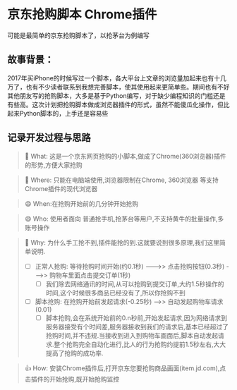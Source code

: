 # 京东抢购脚本 Chrome插件

可能是最简单的京东抢购脚本了，以抢茅台为例编写

## 故事背景：

2017年买iPhone的时候写过一个脚本，各大平台上文章的浏览量加起来也有十几万了，也有不少读者联系到我想完善脚本，使其使用起来更简单些。期间也有不好其他朋友写的抢购脚本，大多是基于Python编写，对于缺少编程知识的门槛还是有些高。这次计划把抢购脚本做成浏览器插件的形式，虽然不能傻瓜化操作，但比起来Python脚本的，上手还是容易些

## 记录开发过程与思路

> 🎉️  What: 这是一个京东网页抢购的小脚本,做成了Chrome(360浏览器)插件的形势,方便大家抢购

> 🎉️ Where: 只能在电脑端使用,浏览器限制在Chrome, 360浏览器 等支持Chrome插件的现代浏览器

> 😄 When:在抢购开始前的几分钟开始抢购

> 😄 Who: 使用者面向 普通抢手机,抢茅台等用户,不支持黄牛的批量操作,多账号操作

> 🚀️  Why: 为什么手工抢不到,插件能抢的到.这就要说到很多原理,我们这里简单说明.
>
> * [ ] 正常人抢购: 等待抢购时间开始(约0.1秒) --->> 点击抢购按钮(0.3秒) --->> 购物车里面点击提交订单(1秒)
>   * [ ] 我们除去网络通讯的时间,从可以抢购到提交订单,大约1.5秒操作的时间,这个时候很多商品已经没有了,所以你抢购不到
> * [ ] 脚本抢购: 在抢购开始前发起请求(-0.25秒) -->> 自动发起购物车请求(0.01)
>   * [ ] 脚本抢购,会在系统开始前的0.n秒前,开始发起请求,因为网络请求到服务器接受有个时间差,服务器接收到我们的请求后,基本已经超过了抢购时间,并不违规.当接收到进入到购物车画面后,脚本自动发起请求.整个抢购完全自动化进行,比人的行为抢购约提前1.5秒左右,大大提高了抢购的成功率.

> 👍 How: 安装Chrome插件后,打开京东您要抢购商品画面(item.jd.com),点击插件的开始抢购,既开始抢购监控
>

